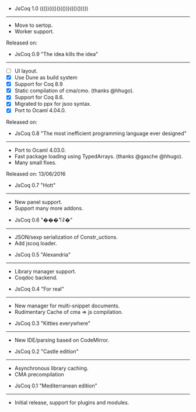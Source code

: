 + JsCoq 1.0 ((())((()()(()))((()()))))
--------------------------------------

  - Move to sertop.
  - Worker support.

  Released on: 

+ JsCoq 0.9 "The idea kills the idea"
-------------------------------------

  - [ ] UI layout.
  - [x] Use Dune as build system
  - [x] Support for Coq 8.9
  - [x] Static compilation of cma/cmo. (thanks @hhugo).
  - [x] Support for Coq 8.6.
  - [x] Migrated to ppx for jsoo syntax.
  - [x] Port to Ocaml 4.04.0.

  Released on: 

+ JsCoq 0.8 "The most inefficient programming language ever designed"
-------------------------------------

  - Port to Ocaml 4.03.0.
  - Fast package loading using TypedArrays. (thanks @gasche @hhugo).
  - Many small fixes.

  Released on: 13/06/2016

+ JsCoq 0.7 "Hott"
--------------------------------

  - New panel support.
  - Support many more addons.

+ JsCoq 0.6 "���𐄽𐄺�"
--------------------------------

  - JSON/sexp serialization of Constr_uctions.
  - Add jscoq loader.

+ JsCoq 0.5 "Alexandria"
--------------------------------

  - Library manager support.
  - Coqdoc backend.

+ JsCoq 0.4 "For real"
--------------------------------

  - New manager for multi-snippet documents.
  - Rudimentary Cache of cma => js compilation.

+ JsCoq 0.3 "Kitties everywhere"
--------------------------------

  - New IDE/parsing based on CodeMirror.

+ JsCoq 0.2 "Castle edition"
----------------------------

  - Asynchronous library caching.
  - CMA precompilation

+ JsCoq 0.1 "Mediterranean edition"
-----------------------------------

  - Initial release, support for plugins and modules.
